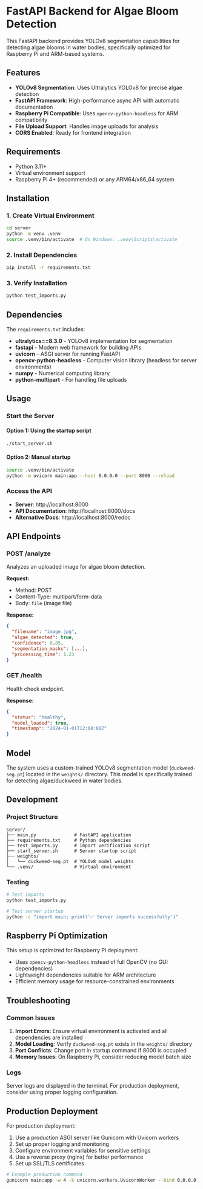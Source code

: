 # FastAPI Backend for Algae Bloom Detection

This FastAPI backend provides YOLOv8 segmentation capabilities for detecting algae blooms in water bodies, specifically optimized for Raspberry Pi and ARM-based systems.

## Features

- **YOLOv8 Segmentation**: Uses Ultralytics YOLOv8 for precise algae detection
- **FastAPI Framework**: High-performance async API with automatic documentation
- **Raspberry Pi Compatible**: Uses `opencv-python-headless` for ARM compatibility
- **File Upload Support**: Handles image uploads for analysis
- **CORS Enabled**: Ready for frontend integration

## Requirements

- Python 3.11+
- Virtual environment support
- Raspberry Pi 4+ (recommended) or any ARM64/x86_64 system

## Installation

### 1. Create Virtual Environment
```bash
cd server
python -m venv .venv
source .venv/bin/activate  # On Windows: .venv\Scripts\activate
```

### 2. Install Dependencies
```bash
pip install -r requirements.txt
```

### 3. Verify Installation
```bash
python test_imports.py
```

## Dependencies

The `requirements.txt` includes:

- **ultralytics==8.3.0** - YOLOv8 implementation for segmentation
- **fastapi** - Modern web framework for building APIs
- **uvicorn** - ASGI server for running FastAPI
- **opencv-python-headless** - Computer vision library (headless for server environments)
- **numpy** - Numerical computing library
- **python-multipart** - For handling file uploads

## Usage

### Start the Server

#### Option 1: Using the startup script
```bash
./start_server.sh
```

#### Option 2: Manual startup
```bash
source .venv/bin/activate
python -m uvicorn main:app --host 0.0.0.0 --port 8000 --reload
```

### Access the API

- **Server**: http://localhost:8000
- **API Documentation**: http://localhost:8000/docs
- **Alternative Docs**: http://localhost:8000/redoc

## API Endpoints

### POST /analyze
Analyzes an uploaded image for algae bloom detection.

**Request:**
- Method: POST
- Content-Type: multipart/form-data
- Body: `file` (image file)

**Response:**
```json
{
  "filename": "image.jpg",
  "algae_detected": true,
  "confidence": 0.85,
  "segmentation_masks": [...],
  "processing_time": 1.23
}
```

### GET /health
Health check endpoint.

**Response:**
```json
{
  "status": "healthy",
  "model_loaded": true,
  "timestamp": "2024-01-01T12:00:00Z"
}
```

## Model

The system uses a custom-trained YOLOv8 segmentation model (`duckweed-seg.pt`) located in the `weights/` directory. This model is specifically trained for detecting algae/duckweed in water bodies.

## Development

### Project Structure
```
server/
├── main.py              # FastAPI application
├── requirements.txt     # Python dependencies
├── test_imports.py      # Import verification script
├── start_server.sh      # Server startup script
├── weights/
│   └── duckweed-seg.pt  # YOLOv8 model weights
└── .venv/               # Virtual environment
```

### Testing
```bash
# Test imports
python test_imports.py

# Test server startup
python -c "import main; print('✅ Server imports successfully')"
```

## Raspberry Pi Optimization

This setup is optimized for Raspberry Pi deployment:

- Uses `opencv-python-headless` instead of full OpenCV (no GUI dependencies)
- Lightweight dependencies suitable for ARM architecture
- Efficient memory usage for resource-constrained environments

## Troubleshooting

### Common Issues

1. **Import Errors**: Ensure virtual environment is activated and all dependencies are installed
2. **Model Loading**: Verify `duckweed-seg.pt` exists in the `weights/` directory
3. **Port Conflicts**: Change port in startup command if 8000 is occupied
4. **Memory Issues**: On Raspberry Pi, consider reducing model batch size

### Logs
Server logs are displayed in the terminal. For production deployment, consider using proper logging configuration.

## Production Deployment

For production deployment:

1. Use a production ASGI server like Gunicorn with Uvicorn workers
2. Set up proper logging and monitoring
3. Configure environment variables for sensitive settings
4. Use a reverse proxy (nginx) for better performance
5. Set up SSL/TLS certificates

```bash
# Example production command
gunicorn main:app -w 4 -k uvicorn.workers.UvicornWorker --bind 0.0.0.0:8000

